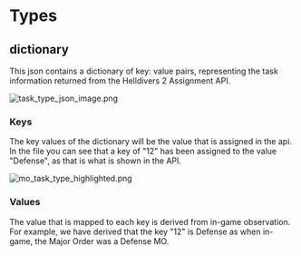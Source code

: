 # Types

## dictionary
This json contains a dictionary of key: value pairs, representing the task information returned from the Helldivers 2 
Assignment API.

![task_type_json_image.png](task_type_json_image.png)

### Keys
The key values of the dictionary will be the value that is assigned in the api. In the file you can see that a key of 
"12" has been assigned to the value "Defense", as that is what is shown in the API.

![mo_task_type_highlighted.png](mo_task_type_highlighted.png)

### Values
The value that is mapped to each key is derived from in-game observation. For example, we have derived that the key "12"
is Defense as when in-game, the Major Order was a Defense MO.
